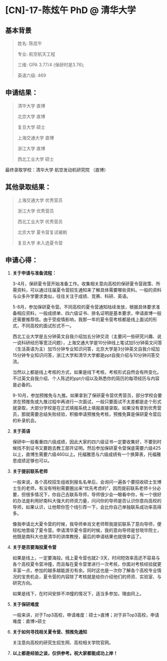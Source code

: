 # [CN]-17-陈炫午 PhD @ 清华大学

##  基本背景 

> 姓名:  陈炫午
>
> 专业:  航空航天工程
>
> 三维:  GPA 3.77/4 (保研时是3.76);
>
> 英语六级: 469

 

## 申请结果：

> 
> 清华大学 直博
> 
> 北京大学 直博
> 
> 复旦大学 硕士
> 
> 上海交通大学 直博
> 
> 浙江大学 直博
> 
> 西北工业大学 硕士

 

最终录取学校：清华大学 航空发动机研究院 （直博）


## 其他录取结果： 

> 上海交通大学 优秀营员
> 
> 浙江大学	优秀营员
> 
> 西北工业大学 优秀营员 
> 
> 北京大学 夏令营复试被刷
> 
> 复旦大学 未入选夏令营

 

## 申请心得：

1.  **关于申请与准备流程：**

	3-4月，保研夏令营开始准备工作。收集相关意向高校的保研夏令营政策、所需资料，可以通过往届夏令营招生通知来了解具体需要哪些资料。一般的资料与众多升学要求类似，往往关注于成绩、竞赛、科研、英语。

	5-8月，参加保研夏令营。不同高校的夏令营通知陆续发放，根据具体要求准备相应资料，一般成绩单、四六级证书、排名证明是基本要求，申请直博一般还需要推荐信。由于受疫情影响，我那一年的夏令营考核都是线上面试的形式，不同高校的面试形式不一。

	西北工业大学是五分钟英文自我介绍加五分钟交流（主要问一些研究兴趣、说一说科研经历等宽泛问题），上海交通大学是10分钟线上笔试加5分钟英文问答（生活英语为主）加15分钟专业知识问答，北京大学是3分钟英文自我介绍加15分钟专业知识问答，浙江大学和清华大学都是ppt自我介绍与10分钟问答交流。

	当然以上都是线上考核的方式，如果是线下考核，考核形式自然会有所变化。不过英文自我介绍、个人陈述的ppt介绍以及熟悉你的简历的每项经历与内容是必备的。

	9-10月，参加预推免与九推。如果拿到了保研夏令营优秀营员，部分学校会要求在预推免或九推过程中再进行一次面试，一般只要面试不太差都是走个形式就录取，大部分学校是在正式填报系统上填报直接录取。如果没有拿到优秀营员，那就需要总结失败经验，积极申请预推免考核，预推免算是保研夏令营后的补录机会。

 

2. **关于英语**

	保研中一般看重四六级成绩，因此大家的四六级证书一定要收集好，不要到时候找不到证书又要跑去教工部开证明。然后参加保研夏令营保底需要六级425以上，直博生需要六级460以上。托福雅思与六级成绩有一个换算表，托福雅思成绩足够也可以。

 

3. **关于提前联系老师**

	一般来说，各个高校招生组收到报名名单后，会询问一遍各个要招收硕士生博士生的老师，有没有特别需要圈出来“优先考虑的”，因而提前联系老师十分必要，但很多情况下，你自己去联系导师，导师很少会一眼看中你，有一个很好的办法是利用好南科大强大的师资力量，问问你的导师是否认识你意向高校的导师，如果认识，让他帮你签个线引荐一下，会比你自己单独联系成功率高得多。

	像我申请北大夏令营的时候，我导师单肖文老师帮我提前联系了意向导师，便轻松地晋级了夏令营。申请清华夏令营的时候，我的意向导师是甘晓华院士，他既是南科大也是清华的讲席教授，最后的申请结果也就很幸运了。

 

4. **关于是否要海投夏令营**

	如果是线上，一定要海投。线上夏令营也就2-3天，时间短效率高还不容易与各个高校夏令营冲撞，而且每在夏令营里进行一次考核，你面对考核经验就更丰富一点，参加的越多越能游刃有余。同时这也是一次你了解各个高校专业情况的宝贵机会，夏令营的内容除了考核就是给你介绍他们的师资、实验室、与研究方向。

	如果是线下，在时间安排不冲撞的情况下，适当多参加，理由同上。

 

5. **关于保研难度**

	一般来讲，对于Top3高校，申请难度：硕士>直博；对于非Top3高校，申请难度：直博>硕士

 

6. **关于如何寻找相关夏令营、预推免通知**

	关注意向高校的研究生招生网、高校相关学院官网。

 

7.	**以上都是经验之谈，仅供参考。祝大家都能成功上岸！**